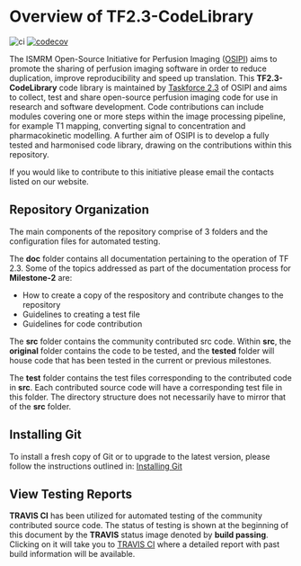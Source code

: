 # Overview of TF2.3-CodeLibrary

![ci](https://github.com/OSIPI/DCE-DSC-MRI_CodeCollection/workflows/ci/badge.svg)
[![codecov](https://codecov.io/gh/OSIPI/DCE-DSC-MRI_CodeCollection/branch/Milestone-2/graph/badge.svg?token=ZR3RPV8Y0B)](https://codecov.io/gh/OSIPI/DCE-DSC-MRI_CodeCollection)

The ISMRM Open-Source Initiative for Perfusion Imaging ([OSIPI](https://www.osipi.org/)) aims to promote the sharing of perfusion imaging software in order to reduce duplication, improve reproducibility and speed up translation. This **TF2.3-CodeLibrary** code library is maintained by [Taskforce 2.3](https://www.osipi.org/task-force-2-3/) of OSIPI and aims to collect, test and share open-source perfusion imaging code for use in research and software development. Code contributions can include modules covering one or more steps within the image processing pipeline, for example T1 mapping, converting signal to concentration and pharmacokinetic modelling. A further aim of OSIPI is to develop a fully tested and harmonised code library, drawing on the contributions within this repository.

If you would like to contribute to this initiative please email the contacts listed on our website.

## Repository Organization

The main components of the repository comprise of 3 folders and the configuration files for automated testing. 

The **doc** folder contains all documentation pertaining to the operation of TF 2.3. Some of the topics addressed as part of the documentation process for **Milestone-2** are:

*   How to create a copy of the respository and contribute changes to the repository
*   Guidelines to creating a test file
*   Guidelines for code contribution

The **src** folder contains the community contributed src code. Within **src**, the **original** folder contains the code to be tested, and the **tested** folder will house code that has been tested in the current or previous milestones.

The **test** folder contains the test files corresponding to the contributed code in **src**. Each contributed source code will have a corresponding test file in this folder. The directory structure does not necessarily have to mirror that of the **src** folder. 

## Installing Git
To install a fresh copy of Git or to upgrade to the latest version, please follow the instructions outlined in: [Installing Git](https://git-scm.com/book/en/v2/Getting-Started-Installing-Git)

## View Testing Reports

**TRAVIS CI** has been utilized for automated testing of the community contributed source code. The status of testing is shown at the beginning of this document by the **TRAVIS** status image denoted by **build passing**. Clicking on it will take you to [TRAVIS CI](https://travis-ci.com/OSIPI/TF2.3-CodeLibrary) where a detailed report with past build information will be available. 

